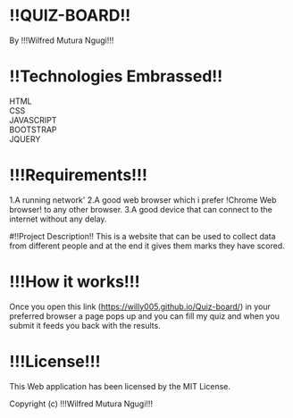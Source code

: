 # !!QUIZ-BOARD!!

By !!!Wilfred Mutura Ngugi!!!

# !!Technologies Embrassed!!
HTML<br>
CSS<br>
JAVASCRIPT<br>
BOOTSTRAP<br>
JQUERY

# !!!Requirements!!!
1.A running network'
2.A good web browser which i prefer !Chrome Web browser! to any other browser.
3.A good device that can connect to the internet without any delay.

#!!Project Description!!
This is a website that can be used to collect data from different people and at the end it gives them marks they have scored.

# !!!How it works!!!
Once you open this link (https://willy005.github.io/Quiz-board/) in your preferred browser a page pops up and you can fill my quiz and when you submit it feeds you back with the results.

# !!!License!!!
This Web application has been licensed by the MIT License.

Copyright (c)  !!!Wilfred Mutura Ngugi!!!
